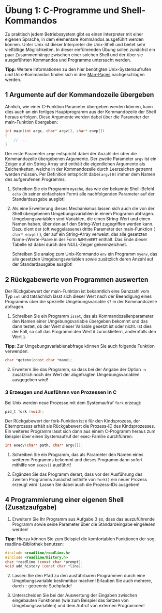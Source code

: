 # Übung 1: C-Programme und Shell-Kommandos

Zu praktisch jedem Betriebssystem gibt es einen Interpreter mit einer eigenen Sprache, in dem elementare Kommandos ausgeführt werden können.
Unter Unix ist dieser Interpreter die Unix-Shell und bietet sehr vielfältige Möglichkeiten.
In dieser einführenden Übung sollen zunächst ein paar Zusammenhänge zwischen einer solchen Shell und der über sie ausgeführten Kommandos und Programme untersucht werden.

**Tipp:**
Weitere Informationen zu den hier benötigten Unix-Systemaufrufen und Unix-Kommandos finden sich in den [Man-Pages](http://de.wikipedia.org/wiki/Manpage) nachgeschlagen werden.


## 1 Argumente auf der Kommandozeile übergeben
Ähnlich, wie einer C-Funktion Parameter übergeben werden können, kann dies auch an ein fertiges Hauptprogramm aus der Kommandozeile der Shell heraus erfolgen. Diese Argumente werden dabei über die Parameter der main-Funktion übergeben:

```c
int main(int argc, char* argv[], char* envp[])
{
    // ...
}
```

Der erste Parameter `argc` entspricht dabei der Anzahl der über die Kommandozeile übergebenen Argumente. Der zweite Parameter `argv` ist ein Zeiger auf ein String-Array und enthält die eigentlichen Argumente als Zeichenketten, welche in der Kommandozeile durch Leerzeichen getrennt werden müssen. Per Definition entspricht dabei `argv[0]` immer dem Namen des aufgerufenen Programms.

1. Schreiben Sie ein Programm `myecho`, das wie der bekannte Shell-Befehl `echo` (in seiner einfachsten Form) alle nachfolgenden Parameter auf der Standardausgabe ausgibt!

2. Als eine Erweiterung dieses Mechanismus lassen sich auch die von der Shell übergebenen Umgebungsvariablen in einem Programm abfragen. Umgebungsvariablen sind Variablen, die einen String-Wert und einen Namen haben, über den auf den String-Wert zugegriffen werden kann. Dazu dient der (oft weggelassene) dritte Parameter der main-Funktion ( `char* envp[]` ), der auf ein String-Array verweist, das alle gesetzten Name-/Werte-Paare in der Form `NAME=WERT` enthält. Das Ende dieser Tabelle ist dabei durch den NULL-Zeiger gekennzeichnet.

    Schreiben Sie analog zum Unix-Kommando `env` ein Programm `myenv`, das alle gesetzten Umgebungsvariablen sowie zusätzlich deren Anzahl auf der Standardausgabe ausgibt!


## 2 Rückgabewerte von Programmen auswerten
Der Rückgabewert der main-Funktion ist bekanntlich eine Ganzzahl vom Typ `int` und tatsächlich lässt sich dieser Wert nach der Beendigung eines Programms über die spezielle Umgebungsvariable `$?` in der Kommandozeile abfragen.

1. Schreiben Sie ein Programm `isset`, das als Kommandozeilenparameter den Namen einer Umgebungsvariable übergeben bekommt und das dann testet, ob der Wert dieser Variable gesetzt ist oder nicht. Ist dies der Fall, so soll das Programm den Wert `0` zurückliefern, andernfalls den Wert `1`.

  **Tipp:** Zur Umgebungsvariablenabfrage können Sie auch folgende Funktion verwenden:
  ```c
  char *getenv(const char *name);
  ```

2. Erweitern Sie das Programm, so dass bei der Angabe der Option `-v` zusätzlich noch der Wert der abgefragten Umgebungsvariablen ausgegeben wird!


### 3 Erzeugen und Ausführen von Prozessen in C

Bei Unix werden neue Prozesse mit dem Systemaufruf `fork` erzeugt:

```c
pid_t fork (void);
```

Der Rückgabewert der fork-Funktion ist `0` für den Kindsprozess, der Elternprozess erhält als Rückgabewert die Prozess-ID des Kindsprozesses. Ein weiteres Programm lässt sich dann aus einem C-Programm heraus zum Beispiel über einen Systemaufruf der exec-Familie durchführen:

```c
int execv(char* path, char* argv[]);
```

1. Schreiben Sie ein Programm, das als Parameter den Namen eines weiteren Programms bekommt und dieses Programm dann sofort mithilfe von `execv()` ausführt!

2. Ergänzen Sie das Programm derart, dass vor der Ausführung des zweiten Programms zunächst mithilfe von `fork()` ein neuer Prozess erzeugt wird! Lassen Sie dabei auch die Prozess-IDs ausgeben!

## 4 Programmierung einer eigenen Shell (Zusatzaufgabe)

1. Erweitern Sie Ihr Programm aus Aufgabe 3 so, dass das auszuführende Programm sowie seine Parameter über die Standardeingabe eingelesen werden!
  
  **Tipp:** Hierzu können Sie zum Beispiel die komfortablen Funktionen der sog. readline-Bibliothek benutzen:
  
  ```c
  #include <readline/readline.h>
  #include <readline/history.h>
  char *readline (const char *prompt);
  void add_history (const char *line);
  ```
2. Lassen Sie den Pfad zu den ausführbaren Programmen durch eine Umgebungsvariable bestimmbar machen! Erlauben Sie auch mehrere, durch `:` getrennte Suchpfade!

3. Unterscheiden Sie bei der Auswertung der Eingaben zwischen eingebauten Funktionen (wie zum Beispiel das Setzen von Umgebungsvariablen) und dem Aufruf von externen Programmen!
